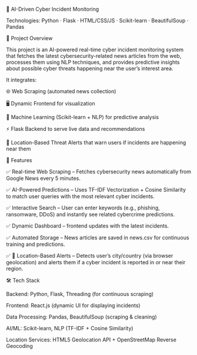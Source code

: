 🔐 AI-Driven Cyber Incident Monitoring

Technologies: Python · Flask · HTML/CSS/JS · Scikit-learn · BeautifulSoup · Pandas

📌 Project Overview

This project is an AI-powered real-time cyber incident monitoring system that fetches the latest cybersecurity-related news articles from the web, processes them using NLP techniques, and provides predictive insights about possible cyber threats happening near the user’s interest area.

It integrates:

🌐 Web Scraping (automated news collection)

🖥️ Dynamic  Frontend for visualization

🤖 Machine Learning (Scikit-learn + NLP) for predictive analysis

⚡ Flask Backend to serve live data and recommendations

📍 Location-Based Threat Alerts that warn users if incidents are happening near them

🚀 Features

✅ Real-time Web Scraping – Fetches cybersecurity news automatically from Google News every 5 minutes.


✅ AI-Powered Predictions – Uses TF-IDF Vectorization + Cosine Similarity to match user queries with the most relevant cyber incidents.


✅ Interactive Search – User can enter keywords (e.g., phishing, ransomware, DDoS) and instantly see related cybercrime predictions.


✅ Dynamic Dashboard –  frontend updates with the latest incidents.


✅ Automated Storage – News articles are saved in news.csv for continuous training and predictions.


✅ 📍 Location-Based Alerts – Detects user’s city/country (via browser geolocation) and alerts them if a cyber incident is reported in or near their region.

🛠️ Tech Stack

Backend: Python, Flask, Threading (for continuous scraping)

Frontend: React.js (dynamic UI for displaying incidents)

Data Processing: Pandas, BeautifulSoup (scraping & cleaning)

AI/ML: Scikit-learn, NLP (TF-IDF + Cosine Similarity)

Location Services: HTML5 Geolocation API + OpenStreetMap Reverse Geocoding